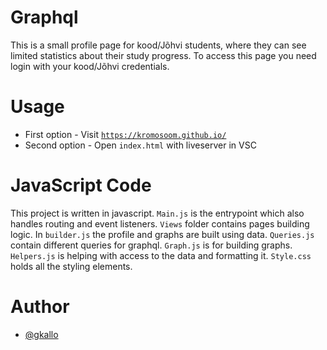 # Graphql

This is a small profile page for kood/Jõhvi students, where they can see limited statistics about their study progress. To access this page you need login with your kood/Jõhvi credentials.

# Usage

* First option - Visit <code>https://kromosoom.github.io/</code>
* Second option - Open <code>index.html</code> with liveserver in VSC

# JavaScript Code

This project is written in javascript. <code>Main.js</code> is the entrypoint which also handles routing and event listeners. <code>Views</code> folder contains pages building logic. In <code>builder.js</code> the profile and graphs are built using data. <code>Queries.js</code> contain different queries for graphql. <code>Graph.js</code> is for building graphs. <code>Helpers.js</code> is helping with access to the data and formatting it. <code>Style.css</code> holds all the styling elements.

# Author

- [@gkallo](https://01.kood.tech/git/gkallo)


